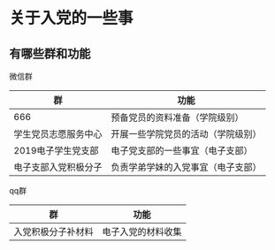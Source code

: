 # 关于入党的一些事

## 有哪些群和功能

微信群

群                   | 功能
---------------------|------------------
666                  | 预备党员的资料准备（学院级别）
学生党员志愿服务中心 | 开展一些学院党员的活动（学院级别）
2019电子学生党支部   | 电子党支部的一些事宜（电子支部）
电子支部入党积极分子 | 负责学弟学妹的入党事宜（电子支部）


qq群

群                 | 功能
------------------|----------
入党积极分子补材料 | 电子入党的材料收集